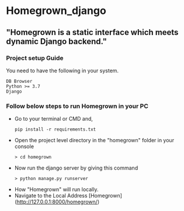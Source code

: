 # Homegrown_django
## "Homegrown is a static interface which meets dynamic Django backend."

### Project setup Guide
You need to have the following in your system.
```
DB Browser
Python >= 3.7
Django
```

### Follow below steps to run Homegrown in your PC
* Go to your terminal or CMD and,
  ```
  pip install -r requirements.txt
  ```
* Open the project level directory in the "homegrown" folder in your console
  ```
  > cd homegrown
  ```
* Now run the django server by giving this command
  ```
  > python manage.py runserver
  ```
* How "Homegrown" will run locally.
 * Navigate to the Local Address
  [Homegrown] (http://127.0.0.1:8000/homegrown/)
